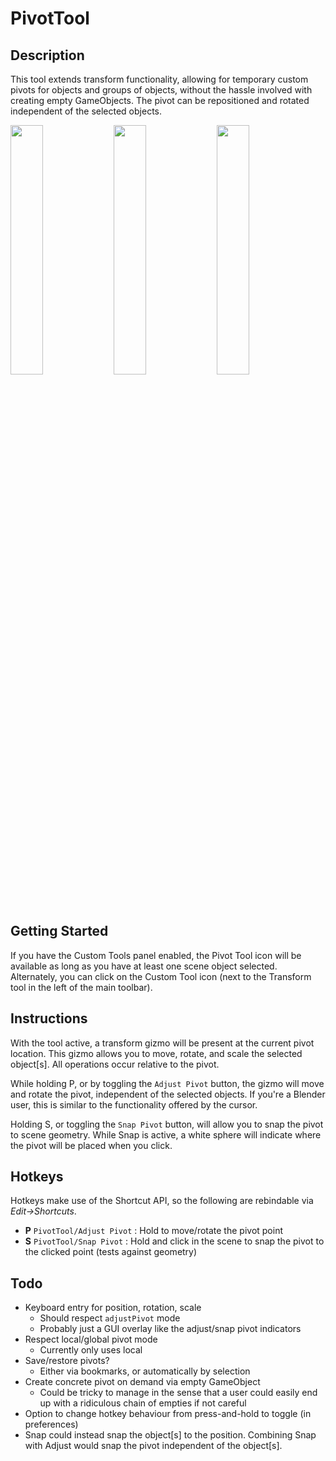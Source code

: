 # PivotTool
## Description
This tool extends transform functionality, allowing for temporary custom pivots for objects and groups of objects, without the hassle involved with creating empty GameObjects. The pivot can be repositioned and rotated independent of the selected objects.

<img src="https://i.imgur.com/2ebgC2e.gif" width="32%" /> <img src="https://i.imgur.com/6bh65KO.gif" width="32%" /> <img src="https://i.imgur.com/HYNOnm5.gif" width="32%" />

## Getting Started
If you have the Custom Tools panel enabled, the Pivot Tool icon will be available as long as you have at least one scene object selected. Alternately, you can click on the Custom Tool icon (next to the Transform tool in the left of the main toolbar).
## Instructions
With the tool active, a transform gizmo will be present at the current pivot location. This gizmo allows you to move, rotate, and scale the selected object[s]. All operations occur relative to the pivot.

While holding P, or by toggling the `Adjust Pivot` button, the gizmo will move and rotate the pivot, independent of the selected objects. If you're a Blender user, this is similar to the functionality offered by the cursor. 

Holding S, or toggling the `Snap Pivot` button, will allow you to snap the pivot to scene geometry. While Snap is active, a white sphere will indicate where the pivot will be placed when you click.
## Hotkeys
Hotkeys make use of the Shortcut API, so the following are rebindable via *Edit->Shortcuts*.
* **P** `PivotTool/Adjust Pivot` : Hold to move/rotate the pivot point
* **S** `PivotTool/Snap Pivot` : Hold and click in the scene to snap the pivot to the clicked point (tests against geometry)
## Todo
* Keyboard entry for position, rotation, scale
  * Should respect `adjustPivot` mode
  * Probably just a GUI overlay like the adjust/snap pivot indicators
* Respect local/global pivot mode
  * Currently only uses local
* Save/restore pivots?
  * Either via bookmarks, or automatically by selection
* Create concrete pivot on demand via empty GameObject
  * Could be tricky to manage in the sense that a user could easily end up with a ridiculous chain of empties if not careful
* Option to change hotkey behaviour from press-and-hold to toggle (in preferences)
* Snap could instead snap the object[s] to the position. Combining Snap with Adjust would snap the pivot independent of the object[s].
